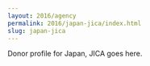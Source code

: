 ```yaml
---
layout: 2016/agency
permalink: 2016/japan-jica/index.html
slug: japan-jica
---
```


Donor profile for Japan, JICA goes here.
